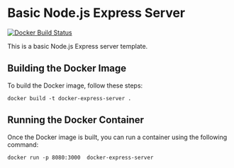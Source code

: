 # Basic Node.js Express Server

[![Docker Build Status](https://img.shields.io/docker/cloud/build/cupaenglishengineering/docker-express-server)](https://hub.docker.com/r/cupaenglishengineering/docker-express-server)


This is a basic Node.js Express server template.

## Building the Docker Image

To build the Docker image, follow these steps:

```
docker build -t docker-express-server .
```

## Running the Docker Container

Once the Docker image is built, you can run a container using the following command:

```
docker run -p 8080:3000  docker-express-server
```
